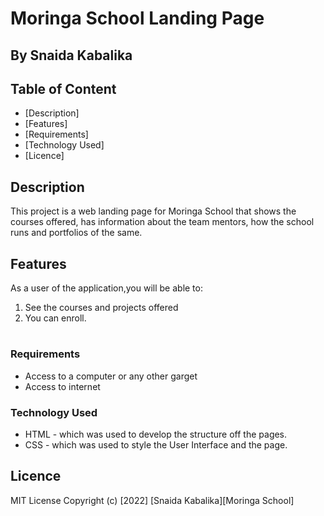 # Moringa School Landing Page
 ## By Snaida Kabalika

 ## Table of Content
 - [Description]
 - [Features]
 - [Requirements]
 - [Technology  Used]
 - [Licence]
 ## Description
 <p>This project is a web landing page for Moringa School that shows the courses offered, has information about the team mentors, how the school runs and portfolios of the same.</p>

## Features
As a user of the application,you will be able to:
1. See the courses and projects offered
1. You can enroll.

#
 ###  Requirements
 * Access to  a computer or any other garget
 * Access to internet
 
### Technology  Used
* HTML - which was used to develop the structure off the pages.
* CSS - which was used to style the User Interface and the page.

## Licence
MIT License
Copyright (c) [2022] [Snaida Kabalika][Moringa School]
